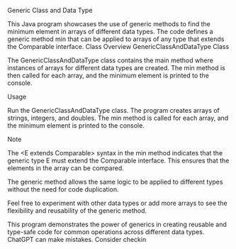 Generic Class and Data Type

This Java program showcases the use of generic methods to find the minimum element in arrays of different data types. The code defines a generic method min that can be applied to arrays of any type that extends the Comparable interface.
Class Overview
GenericClassAndDataType Class

The GenericClassAndDataType class contains the main method where instances of arrays for different data types are created. The min method is then called for each array, and the minimum element is printed to the console.

Usage

Run the GenericClassAndDataType class.
The program creates arrays of strings, integers, and doubles.
The min method is called for each array, and the minimum element is printed to the console.

Note

The <E extends Comparable<E>> syntax in the min method indicates that the generic type E must extend the Comparable interface. This ensures that the elements in the array can be compared.

The generic method allows the same logic to be applied to different types without the need for code duplication.

Feel free to experiment with other data types or add more arrays to see the flexibility and reusability of the generic method.

This program demonstrates the power of generics in creating reusable and type-safe code for common operations across different data types.
ChatGPT can make mistakes. Consider checkin
